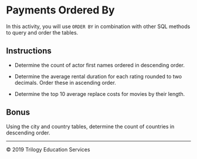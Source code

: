 # Payments Ordered By

In this activity, you will use `ORDER BY` in combination with other SQL methods to query and order the tables.

## Instructions

* Determine the count of actor first names ordered in descending order.

* Determine the average rental duration for each rating rounded to two decimals. Order these in ascending order.

* Determine the top 10 average replace costs for movies by their length.

## Bonus

Using the city and country tables, determine the count of countries in descending order.

---

© 2019 Trilogy Education Services
